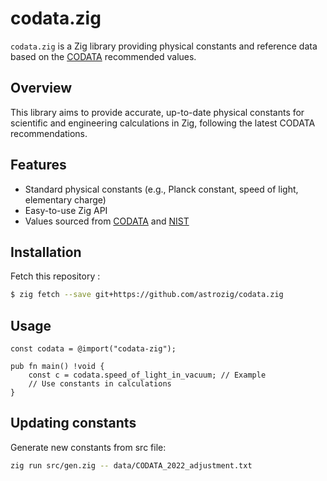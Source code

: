 # codata.zig

`codata.zig` is a Zig library providing physical constants and reference data based on the [CODATA](https://codata.org/about-codata/) recommended values.

## Overview

This library aims to provide accurate, up-to-date physical constants for scientific and engineering calculations in Zig, following the latest CODATA recommendations.

## Features

- Standard physical constants (e.g., Planck constant, speed of light, elementary charge)
- Easy-to-use Zig API
- Values sourced from [CODATA](https://codata.org/about-codata/) and [NIST](https://physics.nist.gov/cuu/Constants/index.html)

## Installation

Fetch this repository :

```sh
$ zig fetch --save git+https://github.com/astrozig/codata.zig
```

## Usage

```zig
const codata = @import("codata-zig");

pub fn main() !void {
    const c = codata.speed_of_light_in_vacuum; // Example
    // Use constants in calculations
}
```

## Updating constants

Generate new constants from src file:

```bash
zig run src/gen.zig -- data/CODATA_2022_adjustment.txt
```
